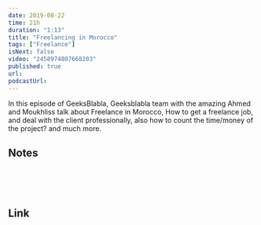 ```yaml
---
date: 2019-08-22
time: 21h
duration: "1:13"
title: "Freelancing in Morocco"
tags: ["Freelance"]
isNext: false
video: "2458974807668203"
published: true
url:
podcastUrl:
---
```


In this episode of GeeksBlabla, Geeksblabla team with the amazing Ahmed and Moukhliss talk about Freelance in Morocco, How to get a freelance job, and deal with the client professionally, also how to count the time/money of the project? and much more.

## Notes

<br/>
<br/>
<br/>

## Link

<br/>
<br/>
<br/>
